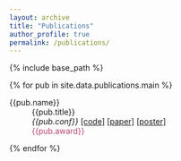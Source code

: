 ```yaml
---
layout: archive
title: "Publications"
author_profile: true
permalink: /publications/
---
```


{% include base_path %}

{% for pub in site.data.publications.main %}
<p style="margin-left: 40px; text-indent: -40px;">
{{pub.name}} <br>
{{pub.title}} <br>
<em>{{pub.conf}} </em>
<a href="{{pub.code}}">[code]</a>
<a href="{{pub.paper}}">[paper]</a>
<a href="{{pub.poster}}">[poster]</a>
<span style="color: #b74170;"><br>{{pub.award}}</span>
</p>
{% endfor %}
